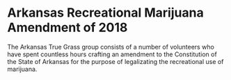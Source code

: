 # Arkansas Recreational Marijuana Amendment of 2018

The Arkansas True Grass group consists of a number of volunteers who have spent countless hours crafting an amendment to the Constitution of the State of Arkansas for the purpose of legalizating the recreational use of marijuana.

